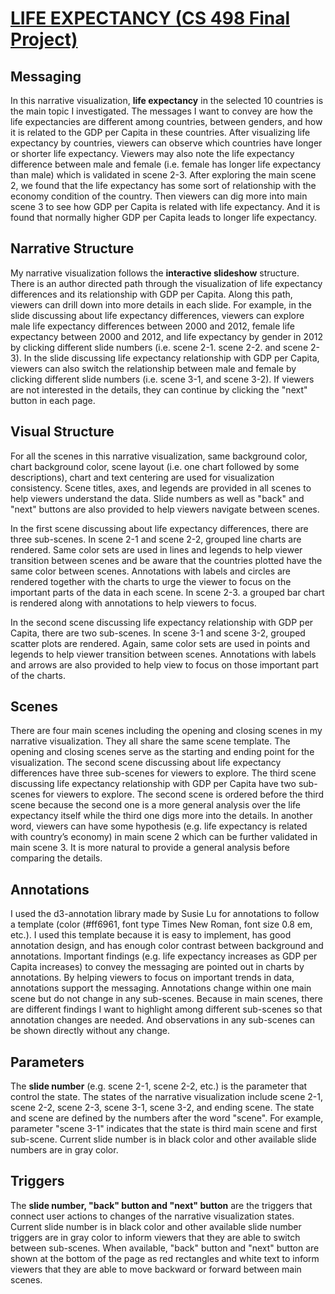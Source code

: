 # [LIFE EXPECTANCY (CS 498 Final Project)](https://bin0212.github.io/Narrative_Visualization/src/page1)

## Messaging
In this narrative visualization, **life expectancy** in the selected 10 countries is the main topic I investigated. The messages I want to convey are how the life expectancies are different among countries, between genders, and how it is related to the GDP per Capita in these countries. After visualizing life expectancy by countries, viewers can observe which countries have longer or shorter life expectancy. Viewers may also note the life expectancy difference between male and female (i.e. female has longer life expectancy than male) which is validated in scene 2-3. After exploring the main scene 2, we found that the life expectancy has some sort of relationship with the economy condition of the country. Then viewers can dig more into main scene 3 to see how GDP per Capita is related with life expectancy. And it is found that normally higher GDP per Capita leads to longer life expectancy.

## Narrative Structure
My narrative visualization follows the **interactive slideshow** structure. There is an author directed path through the visualization of life expectancy differences and its relationship with GDP per Capita. Along this path, viewers can drill down into more details in each slide. For example, in the slide discussing about life expectancy differences, viewers can explore male life expectancy differences between 2000 and 2012, female life expectancy between 2000 and 2012, and life expectancy by gender in 2012 by clicking different slide numbers (i.e. scene 2-1. scene 2-2. and scene 2-3). In the slide discussing life expectancy relationship with GDP per Capita, viewers can also switch the relationship between male and female by clicking different slide numbers (i.e. scene 3-1, and scene 3-2). If viewers are not interested in the details, they can continue by clicking the "next" button in each page.  

## Visual Structure
For all the scenes in this narrative visualization, same background color, chart background color, scene layout (i.e. one chart followed by some descriptions), chart and text centering are used for visualization consistency. Scene titles, axes, and legends are provided in all scenes to help viewers understand the data. Slide numbers as well as "back" and "next" buttons are also provided to help viewers navigate between scenes.

In the first scene discussing about life expectancy differences, there are three sub-scenes. In scene 2-1 and scene 2-2, grouped line charts are rendered. Same color sets are used in lines and legends to help viewer transition between scenes and be aware that the countries plotted have the same color between scenes. Annotations with labels and circles are rendered together with the charts to urge the viewer to focus on the important parts of the data in each scene. In scene 2-3. a grouped bar chart is rendered along with annotations to help viewers to focus. 

In the second scene discussing life expectancy relationship with GDP per Capita, there are two sub-scenes. In scene 3-1 and scene 3-2, grouped scatter plots are rendered. Again, same color sets are used in points and legends to help viewer transition between scenes. Annotations with labels and arrows are also provided to help view to focus on those important part of the charts.

## Scenes
There are four main scenes including the opening and closing scenes in my narrative visualization. They all share the same scene template. The opening and closing scenes serve as the starting and ending point for the visualization. The second scene discussing about life expectancy differences have three sub-scenes for viewers to explore. The third scene discussing life expectancy relationship with GDP per Capita have two sub-scenes for viewers to explore. The second scene is ordered before the third scene because the second one is a more general analysis over the life expectancy itself while the third one digs more into the details. In another word, viewers can have some hypothesis (e.g. life expectancy is related with country’s economy) in main scene 2 which can be further validated in main scene 3. It is more natural to provide a general analysis before comparing the details.  

## Annotations
I used the d3-annotation library made by Susie Lu for annotations to follow a template (color (#ff6961, font type Times New Roman, font size 0.8 em, etc.). I used this template because it is easy to implement, has good annotation design, and has enough color contrast between background and annotations. Important findings (e.g. life expectancy increases as GDP per Capita increases) to convey the messaging are pointed out in charts by annotations. By helping viewers to focus on important trends in data, annotations support the messaging. Annotations change within one main scene but do not change in any sub-scenes. Because in main scenes, there are different findings I want to highlight among different sub-scenes so that annotation changes are needed. And observations in any sub-scenes can be shown directly without any change.

## Parameters
The **slide number** (e.g. scene 2-1, scene 2-2, etc.) is the parameter that control the state. The states of the narrative visualization include scene 2-1, scene 2-2, scene 2-3, scene 3-1, scene 3-2, and ending scene. The state and scene are defined by the numbers after the word "scene". For example, parameter "scene 3-1" indicates that the state is third main scene and first sub-scene. Current slide number is in black color and other available slide numbers are in gray color. 

## Triggers
The **slide number, "back" button and "next" button** are the triggers that connect user actions to changes of the narrative visualization states. Current slide number is in black color and other available slide number triggers are in gray color to inform viewers that they are able to switch between sub-scenes. When available, "back" button and "next" button are shown at the bottom of the page as red rectangles and white text to inform viewers that they are able to move backward or forward between main scenes. 
